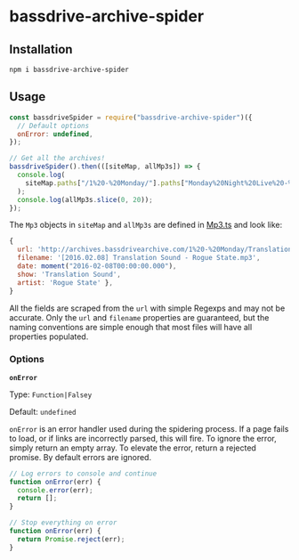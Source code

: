 # bassdrive-archive-spider

## Installation

```shell
npm i bassdrive-archive-spider
```

## Usage

```javascript
const bassdriveSpider = require("bassdrive-archive-spider")({
  // Default options
  onError: undefined,
});

// Get all the archives!
bassdriveSpider().then(([siteMap, allMp3s]) => {
  console.log(
    siteMap.paths["/1%20-%20Monday/"].paths["Monday%20Night%20Live%20-%20BMK/"]
  );
  console.log(allMp3s.slice(0, 20));
});
```

The `Mp3` objects in `siteMap` and `allMp3s` are defined in [Mp3.ts](Mp3.ts)
and look like:

```javascript
{
  url: 'http://archives.bassdrivearchive.com/1%20-%20Monday/Translation%20Sound%20-%20Rogue%20State/%5b2016.02.08%5d%20Translation%20Sound%20-%20Rogue%20State.mp3',
  filename: '[2016.02.08] Translation Sound - Rogue State.mp3',
  date: moment("2016-02-08T00:00:00.000"),
  show: 'Translation Sound',
  artist: 'Rogue State' },
}
```

All the fields are scraped from the `url` with simple Regexps and may not be
accurate. Only the `url` and `filename` properties are guaranteed, but the
naming conventions are simple enough that most files will have all properties
populated.

### Options

**`onError`**

Type: `Function|Falsey`

Default: `undefined`

`onError` is an error handler used during the spidering process. If a page
fails to load, or if links are incorrectly parsed, this will fire. To ignore
the error, simply return an empty array. To elevate the error, return a
rejected promise. By default errors are ignored.

```javascript
// Log errors to console and continue
function onError(err) {
  console.error(err);
  return [];
}

// Stop everything on error
function onError(err) {
  return Promise.reject(err);
}
```

